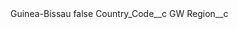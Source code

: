 <?xml version="1.0" encoding="UTF-8"?>
<CustomMetadata xmlns="http://soap.sforce.com/2006/04/metadata" xmlns:xsi="http://www.w3.org/2001/XMLSchema-instance" xmlns:xsd="http://www.w3.org/2001/XMLSchema">
    <label>Guinea-Bissau</label>
    <protected>false</protected>
    <values>
        <field>Country_Code__c</field>
        <value xsi:type="xsd:string">GW</value>
    </values>
    <values>
        <field>Region__c</field>
        <value xsi:nil="true"/>
    </values>
</CustomMetadata>
